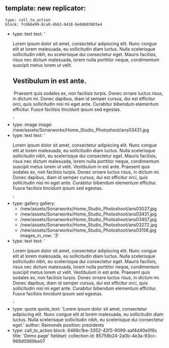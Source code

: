 template: new
replicator:
  -
    type: call_to_action
    block: fc6b6e99-8ca0-4b63-b418-be68603803e4
  -
    type: text
    text: '<p>Lorem ipsum dolor sit amet, consectetur adipiscing elit. Nunc congue elit at lorem malesuada, eu sollicitudin diam luctus. Nulla scelerisque sollicitudin nibh, eu scelerisque dui consectetur eget. Mauris facilisis, risus nec dictum malesuada, lorem nulla porttitor neque, condimentum suscipit metus lorem ut velit.&nbsp;</p><h2>Vestibulum in est ante.</h2><p>&nbsp;Praesent quis sodales ex, non facilisis turpis. Donec ornare luctus risus, in dictum mi. Donec dapibus, diam id semper cursus, dui est efficitur orci, quis sollicitudin nisi mi eget ante. Curabitur bibendum elementum efficitur. Fusce facilisis tincidunt ipsum sed egestas.</p>'
  -
    type: image
    image: /new/assets/Sonarworks/Home_Studio_Photoshoot/ans03431.jpg
  -
    type: text
    text: '<p>Lorem ipsum dolor sit amet, consectetur adipiscing elit. Nunc congue elit at lorem malesuada, eu sollicitudin diam luctus. Nulla scelerisque sollicitudin nibh, eu scelerisque dui consectetur eget. Mauris facilisis, risus nec dictum malesuada, lorem nulla porttitor neque, condimentum suscipit metus lorem ut velit. Vestibulum in est ante. Praesent quis sodales ex, non facilisis turpis. Donec ornare luctus risus, in dictum mi. Donec dapibus, diam id semper cursus, dui est efficitur orci, quis sollicitudin nisi mi eget ante. Curabitur bibendum elementum efficitur. Fusce facilisis tincidunt ipsum sed egestas.</p>'
  -
    type: gallery
    gallery:
      - /new/assets/Sonarworks/Home_Studio_Photoshoot/ans03027.jpg
      - /new/assets/Sonarworks/Home_Studio_Photoshoot/ans03431.jpg
      - /new/assets/Sonarworks/Home_Studio_Photoshoot/ans03407.jpg
      - /new/assets/Sonarworks/Home_Studio_Photoshoot/ans03272.jpg
      - /new/assets/Sonarworks/Home_Studio_Photoshoot/ans03158.jpg
    images_in_row: '3'
  -
    type: text
    text: '<p>Lorem ipsum dolor sit amet, consectetur adipiscing elit. Nunc congue elit at lorem malesuada, eu sollicitudin diam luctus. Nulla scelerisque sollicitudin nibh, eu scelerisque dui consectetur eget. Mauris facilisis, risus nec dictum malesuada, lorem nulla porttitor neque, condimentum suscipit metus lorem ut velit. Vestibulum in est ante. Praesent quis sodales ex, non facilisis turpis. Donec ornare luctus risus, in dictum mi. Donec dapibus, diam id semper cursus, dui est efficitur orci, quis sollicitudin nisi mi eget ante. Curabitur bibendum elementum efficitur. Fusce facilisis tincidunt ipsum sed egestas.</p>'
  -
    type: quote
    quote_text: 'Lorem ipsum dolor sit amet, consectetur adipiscing elit. Nunc congue elit at lorem malesuada, eu sollicitudin diam luctus. Nulla scelerisque sollicitudin nibh, eu scelerisque dui consectetur eget.'
    author: Raimonds
    position: prezidents
  -
    type: call_to_action
    block: 6466c1be-3352-42f5-9099-aaf4d40e0f6c
title: 'Demo page'
fieldset: collection
id: 85756b24-2a0b-4e3a-93cc-968d0969be07
